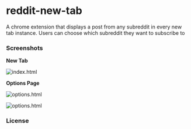 # reddit-new-tab

A chrome extension that displays a post from any subreddit in every new tab instance. Users can choose which subreddit they want to subscribe to

### Screenshots

**New Tab**

![index.html](https://raw.githubusercontent.com/bk2dcradle/reddit-new-tab/master/images/screenshots/one.png)

**Options Page**

![options.html](https://raw.githubusercontent.com/bk2dcradle/reddit-new-tab/master/images/screenshots/two.png)

![options.html](https://raw.githubusercontent.com/bk2dcradle/reddit-new-tab/master/images/screenshots/three.png)

### License
